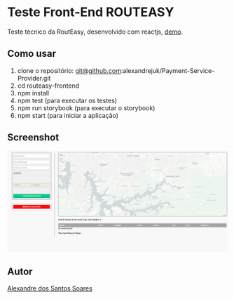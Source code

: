 # Teste Front-End ROUTEASY
Teste técnico da RoutEasy, desenvolvido com reactjs, [demo](https://routeasy-fullstack-alexandre.netlify.app). 

## Como usar

1. clone o repositório: git@github.com:alexandrejuk/Payment-Service-Provider.git
2. cd routeasy-frontend
3. npm install
4. npm test (para executar os testes)
5. npm run storybook (para executar o storybook)
6. npm start (para iniciar a aplicação)

## Screenshot
![routeasy-frontend](./screen-shot/screen.png)



## Autor
[Alexandre dos Santos Soares](https://github.com/alexandrejuk)
